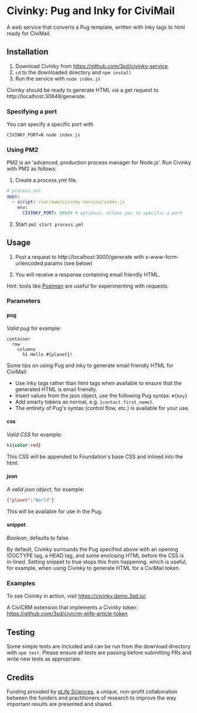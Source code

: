 # Civinky: Pug and Inky for CiviMail

A web service that converts a Pug template, written with Inky tags to html ready for CiviMail.

## Installation

1. Download Civinky from https://github.com/3sd/civinky-service.
2. `cd` to the downloaded directory and `npm install`
3. Run the service with `node index.js`

Civinky should be ready to generate HTML via a get request to http://localhost:30649/generate.

### Specifying a port

You can specify a specific port with

`CIVINKY_PORT=N node index.js`

### Using PM2

PM2 is an 'advanced, production process manager for Node.js'. Run Civinky with PM2 as follows:

1. Create a process.yml file.
```yaml
# process.yml
apps:
  - script: /var/www/civinky-service/index.js
    env:
      CIVINKY_PORT: 30649 # optional, allows you to specific a port
```
2. Start `pm2 start process.yml`

## Usage

1. Post a request to http://localhost:3000/generate with x-www-form-urlencoded params (see below)

2. You will receive a response containing email friendly HTML.

Hint: tools like [Postman](https://www.getpostman.com/) are useful for experimenting with requests.

### Parameters

#### pug

*Valid pug* for example:

```pug
container
  row
    columns
      h1 Hello #{planet}!
```

Some tips on using Pug and inky to generate email friendly HTML for CiviMail:

* Use Inky tags rather than html tags when available to ensure that the generated HTML is email friendly.
* Insert values from the json object, use the following Pug syntax: `#{key}`
* Add smarty tokens as normal, e.g. `{contact.first_name}`.
* The entirety of Pug's syntax (control flow, etc.) is available for your use.


#### css

*Valid CSS* for example:
```css
h1{color:red}
```

This CSS will be appended to Foundation's base CSS and inlined into the html.


#### json

*A valid json object*, for example:
```json
{"planet":"World"}
```
This will be available for use in the Pug.

#### snippet

*Boolean*, defaults to false.

By default, Civinky surrounds the Pug specified above with an opening !DOCTYPE tag, a HEAD tag, and some enclosing HTML before the CSS is in-lined. Setting snippet to true stops this from happening. which is useful, for example, when using Civinky to generate HTML for a CiviMail token.

### Examples

To see Civinky in action, visit https://civinky.demo.3sd.io/.

A CiviCRM extension that implements a Civinky token: https://github.com/3sd/civicrm-elife-article-token

## Testing

Some simple tests are included and can be run from the download directory with `npm test`. Please ensure all tests are passing before submitting PRs and write new tests as appropriate.

## Credits

Funding provided by [eLife Sciences](http://elifesciences.org/), a unique, non-profit collaboration between the funders and practitioners of research to improve the way important results are presented and shared.
